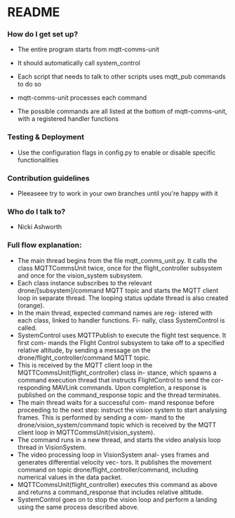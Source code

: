 # README #

### How do I get set up? ###

* The entire program starts from mqtt-comms-unit
* It should automatically call system_control
* Each script that needs to talk to other scripts uses mqtt_pub commands to do so

* mqtt-comms-unit processes each command
* The possible commands are all listed at the bottom of mqtt-comms-unit, with a registered handler functions


### Testing & Deployment ###
* Use the configuration flags in config.py to enable or disable specific functionalities

### Contribution guidelines ###
* Pleeaseee try to work in your own branches until you're happy with it 

### Who do I talk to? ###
* Nicki Ashworth

### Full flow explanation: ###
* The main thread begins from the file
mqtt_comms_unit.py. It calls the class
MQTTCommsUnit twice, once for the
flight_controller subsystem and once for the
vision_system subsystem.
* Each class instance subscribes to the relevant
drone/[subsystem]/command MQTT topic and starts
the MQTT client loop in separate thread. The looping status update thread
is also created (orange).
* In the main thread, expected command names are reg-
istered with each class, linked to handler functions. Fi-
nally, class SystemControl is called.
* SystemControl uses MQTTPublish to execute the flight test sequence. It first com-
mands the Flight Control subsystem to take off to a
specified relative altitude, by sending a message on the
drone/flight_controller/command MQTT topic.
* This is received by the MQTT client loop
in the MQTTCommsUnit(flight_controller) class in-
stance, which spawns a command execution thread
that instructs FlightControl to send the cor-
responding MAVLink commands. Upon completion, a
response is published on the command_response topic
and the thread terminates.
* The main thread waits for a successful com-
mand response before proceeding to the next
step: instruct the vision system to start analysing
frames. This is performed by sending a com-
mand to the drone/vision_system/command topic
which is received by the MQTT client loop in
MQTTCommsUnit(vision_system).
* The command runs in a new thread, and starts
the video analysis loop thread in VisionSystem.
* The video processing loop in VisionSystem anal-
yses frames and generates differential velocity vec-
tors. It publishes the movement command on
topic drone/flight_controller/command, including
numerical values in the data packet.
* MQTTCommsUnit(flight_controller) executes this
command as above and returns a command_response
that includes relative altitude.
* SystemControl goes on to stop the vision loop and
perform a landing using the same process described
above.
